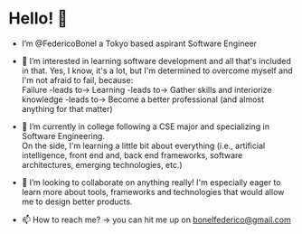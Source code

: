 <h1>Hello! 👋 </h1>


- I’m @FedericoBonel a Tokyo based aspirant Software Engineer 
- 👀 I’m interested in learning software development and all that's included in that. Yes, I know, it's a lot, but I'm determined to overcome myself and I'm not afraid to fail, because:  <br> 
Failure -leads to-> Learning -leads to-> Gather skills and interiorize knowledge -leads to-> Become a better professional (and almost anything for that matter)  <br> 

- 🌱 I’m currently in college following a CSE major and specializing in Software Engineering. <br> 
On the side, I'm learning a little bit about everything (i.e., artificial intelligence, front end and, back end frameworks, software architectures, emerging technologies, etc.) 
- 💞️ I’m looking to collaborate on anything really! I'm especially eager to learn more about tools, frameworks and technologies that would allow me to design better products.
- 📫 How to reach me? -> you can hit me up on bonelfederico@gmail.com


<!---
FedericoBonel/FedericoBonel is a ✨ special ✨ repository because its `README.md` (this file) appears on your GitHub profile.
You can click the Preview link to take a look at your changes.
--->
